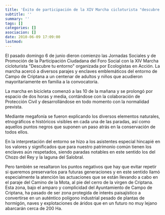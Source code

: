 ```yaml
---
title: 'Éxito de participación de la XIV Marcha cicloturista "descubre tu entorno"'
subtitle: ''
summary: ''
tags: []
categories: []
asociacion: []
date: 2010-06-09 17:09:00
lastmod:
---
```


El pasado domingo 6 de junio dieron comienzo las Jornadas Sociales y de Promoción de la Participación Ciudadana del Foro Social con la XIV Marcha cicloturista "Descubre tu entorno" organizada por Ecologistas en Acción. La marcha acercó a diversos parajes y enclaves emblemáticos del entorno de Campo de Criptana a un centenar de adultos y niños que acudieron mayoritariamente en familia a la convocatoria.

La marcha en bicicleta comenzó  a las 10 de la mañana y se prolongó por espacio de dos horas y media, contándose con la colaboración de Protección Civil y desarrollándose en todo momento con la normalidad prevista.

Mediante megafonía se fueron explicando los diversos elementos naturales, etnográficos e históricos visibles en cada una de las paradas, así como aquellos puntos negros que suponen un paso atrás en la conservación de todos ellos.

En la interpretación del entorno se hizo a los asistentes especial hincapié en los valores y significados que para nuestro patrimonio común tienen los enclaves aún respetados, siendo paradas notables en este sentido los del Chozo del Rey y la laguna del Salobral.

Pero también se resaltaron los puntos negativos que hay que evitar repetir si queremos preservarlos para futuras generaciones y en este sentido llamó especialmente la atención las actuaciones que se están llevando a cabo en el paraje del Camino de la Mota, al pie del cerro de la virgen de Criptana. Esta zona, bajo el amparo y complicidad del Ayuntamiento de Campo de Criptana, ha pasado de ser zona protegida de interés paisajístico a convertirse en un auténtico polígono industrial pesado de plantas de hormigón, naves y explotaciones de áridos que en un futuro no muy lejano abarcarán cerca de 200 Ha.  


